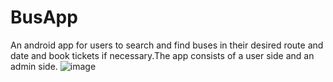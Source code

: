 # BusApp
An android app for users to search and find buses in their desired route and date and book tickets if necessary.The app consists of a user side and an admin side.
![image](https://github.com/AshwinSaji10/BusApp/assets/118591685/ae80b911-ed73-4f1f-bbb3-c48d7c46724e)
